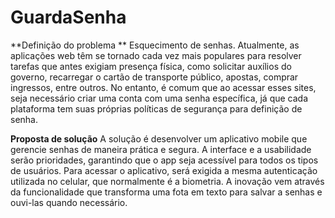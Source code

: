 # GuardaSenha

**Definição do problema **
Esquecimento de senhas.
Atualmente, as aplicações web têm se tornado cada vez mais populares para resolver tarefas que antes 
exigiam presença física, como solicitar auxílios do governo, recarregar o cartão de transporte público, 
apostas, comprar ingressos, entre outros. No entanto, é comum que ao acessar esses sites, seja 
necessário criar uma conta com uma senha específica, já que cada plataforma tem suas próprias políticas
de segurança para definição de senha.

**Proposta de solução**
A solução é desenvolver um aplicativo mobile que gerencie senhas de maneira prática e segura. A 
interface e a usabilidade serão prioridades, garantindo que o app seja acessível para todos os tipos de 
usuários. Para acessar o aplicativo, será exigida a mesma autenticação utilizada no celular, que 
normalmente é a biometria. A inovação vem através da funcionalidade que transforma uma fota em 
texto para salvar a senhas e ouvi-las quando necessário.
